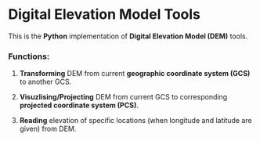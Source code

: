 # Digital Elevation Model Tools

This is the **Python** implementation of **Digital Elevation Model (DEM)** tools.

### Functions:

1. **Transforming** DEM from current **geographic coordinate system (GCS)** to another GCS.

2. **Visuzlising/Projecting** DEM from current GCS to corresponding **projected coordinate system (PCS)**.

3. **Reading** elevation of specific locations (when longitude and latitude are given) from DEM.
